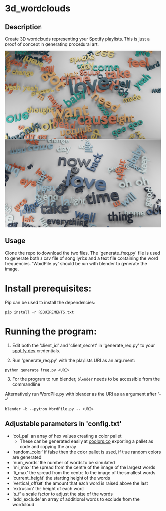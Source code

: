 ﻿# 3d_wordclouds

Description
-----
Create 3D wordclouds representing your Spotify playlists. This is just a proof of concept in generating procedural art. 

![example1](./example1.png)
![example2](./example2.png)

Usage
-----

Clone the repo to download the two files. The 'generate_freq.py' file is used to generate both a csv file of song lyrics and a text file containing the word frequencies. 'WordPile.py' should be run with blender to generate the image. 

# Install prerequisites:

Pip can be used to install the dependencies:

````
pip install -r REQUIREMENTS.txt
````

# Running the program:

1. Edit both the 'client_id' and 'client_secret' in 'generate_req.py' to your [spotify dev](https://developer.spotify.com/dashboard/) credentials.

2. Run 'generate_req.py' with the playlists URI as an argument:

````
python generate_freq.py <URI>
````
  
3. For the program to run blender, `blender` needs to be accessible from the commandline


Alternatively run WordPile.py with blender as the URI as an argument after '--'

````
blender -b --python WordPile.py -- <URI>
````


  
Adjustable parameters in 'config.txt'
-----

 - 'col_pal' an array of hex values creating a color pallet
   - These can be generated easily at [coolors.co](https://coolors.co/palettes/trending) exporting a pallet as code and copying the array
 - 'random_color' if false then the color pallet is used, if true random colors are generated
 - 'num_words' the number of words to be simulated
 - 'mi_max' the spread from the centre of the image of the largest words
 - 'li_max' the spread from the centre fo the image of the smallest words
 - 'current_height' the starting height of the words
 - 'vertical_offset' the amount that each word is raised above the last
 - 'extrusion' the height of each word
 - 's_f' a scale factor to adjust the size of the words
 - 'add_exclude' an array of additional words to exclude from the wordcloud

